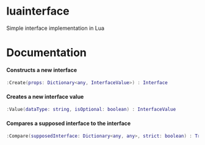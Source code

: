 # luainterface
Simple interface implementation in Lua


# Documentation

#### Constructs a new interface
```lua
:Create(props: Dictionary<any, InterfaceValue>) : Interface
```

#### Creates a new interface value
```lua
:Value(dataType: string, isOptional: boolean) : InterfaceValue
```

#### Compares a supposed interface to the interface
```lua
:Compare(supposedInterface: Dictionary<any, any>, strict: boolean) : True | False 
```

